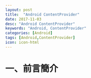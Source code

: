 ```yaml
---
layout: post
title:  "Android ContentProvider"
date: 2017-11-03
desc: "Android ContentProvider"
keywords: "Android, ContentProvider"
categories: [Android]
tags: [Android,ContentProvider]
icon: icon-html
---
```


# 一、前言簡介

